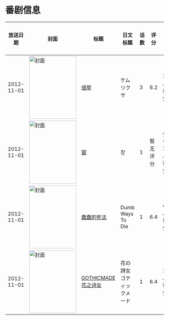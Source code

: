 # 番剧信息

|放送日期|封面|标题|日文标题|话数|评分|评分人数|
|---|---|---|---|---|---|---|
|2012-11-01|<img src="https://lain.bgm.tv/pic/cover/c/aa/28/271284_mR0d0.jpg" alt="封面" style="width:150px;height:200px;object-fit:cover;">|[烟草](https://bangumi.tv/subject/271284)|ケムリクサ|3|6.2|118人评分|
|2012-11-01|<img src="https://lain.bgm.tv/pic/cover/c/78/f5/348462_uDR9S.jpg" alt="封面" style="width:150px;height:200px;object-fit:cover;">|[窗](https://bangumi.tv/subject/348462)|창|1|暂无评分|少于10人评分|
|2012-11-01|<img src="https://lain.bgm.tv/pic/cover/c/c6/73/173816_6R9kw.jpg" alt="封面" style="width:150px;height:200px;object-fit:cover;">|[蠢蠢的死法](https://bangumi.tv/subject/173816)|Dumb Ways To Die|1|6.4|49人评分|
|2012-11-01|<img src="https://lain.bgm.tv/pic/cover/c/d7/9b/22598_W8Kwk.jpg" alt="封面" style="width:150px;height:200px;object-fit:cover;">|[GOTHICMADE 花之诗女](https://bangumi.tv/subject/22598)|花の詩女 ゴティックメード|1|6.4|12人评分|

